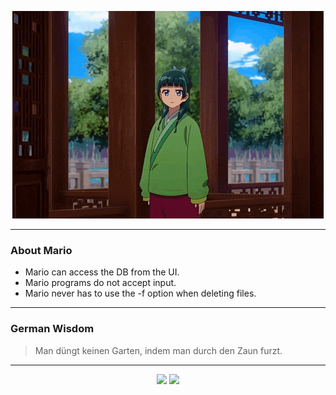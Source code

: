 <p align="center">
  <img src="assets/maomao.gif" />
</p>

---

### About Mario
- Mario can access the DB from the UI.
- Mario programs do not accept input.
- Mario never has to use the -f option when deleting files.

---

### German Wisdom
> Man düngt keinen Garten, indem man durch den Zaun furzt.

---

<p align="center">
  <a>
    <img height="180em" src="https://github-readme-stats-eight-theta.vercel.app/api?username=Torfkopp&show_icons=true&theme=dark&include_all_commits=true&count_private=true"/>
  </a>
  <a href="https://github.com/Torfkopp?tab=repositories">
    <img height="180em" src="https://github-readme-stats-eight-theta.vercel.app/api/top-langs/?username=torfkopp&layout=compact&theme=dark&langs_count=8&hide=java"/>
  </a>
</p>

